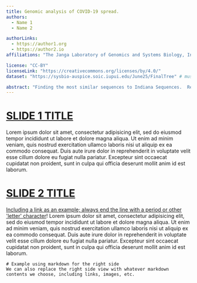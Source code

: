 ```yaml
---
title: Genomic analysis of COVID-19 spread.
authors:
  - Name 1
  - Name 2

authorLinks:
  - https://author1.org
  - https://author2.io
affiliations: "The Janga Laboratory of Genomics and Systems Biology, Indianapolis, IN"

license: "CC-BY"  
licenseLink: "https://creativecommons.org/licenses/by/4.0/"
dataset: "https://sysbio-auspice.soic.iupui.edu/June25/FinalTree" # must be accessible to the auspice server running the narrative

abstract: "Finding the most similar sequences to Indiana Sequences.  Representing mutations through Nextstrain."
---
```


<!-- Comment tags like these are not rendered, they're just helpful for you -->
<!-- Known 'gotcha' bug: ensure that links always end in a 'letter' (a period counts). If some kind of text doesn't follow them, it breaks the slide. -->


<!-- ############ SLIDE BREAK ############# -->
<!-- SLIDE 1 -->
<!--  Each slide MUST start with a link to a specific view of the dataset (must match the `dataset` specified above) -->
# [SLIDE 1 TITLE](https://sysbio-auspice.soic.iupui.edu/June25/FinalTree)

<!-- This is left-side text -->
Lorem ipsum dolor sit amet, consectetur adipisicing elit, sed do eiusmod tempor incididunt ut labore et dolore magna aliqua. Ut enim ad minim veniam, quis nostrud exercitation ullamco laboris nisi ut aliquip ex ea commodo consequat. Duis aute irure dolor in reprehenderit in voluptate velit esse cillum dolore eu fugiat nulla pariatur. Excepteur sint occaecat cupidatat non proident, sunt in culpa qui officia deserunt mollit anim id est laborum.

<!-- There is NO right-side text on this slide -->


<!-- ############ SLIDE BREAK ############# -->
<!-- SLIDE 2 -->
# [SLIDE 2 TITLE](https://nextstrain.org/ncov/global?c=region)

<!-- This is the left-side text -->

[Including a link as an example; always end the line with a period or other 'letter' character](google.com)!
Lorem ipsum dolor sit amet, consectetur adipisicing elit, sed do eiusmod tempor incididunt ut labore et dolore magna aliqua. Ut enim ad minim veniam, quis nostrud exercitation ullamco laboris nisi ut aliquip ex ea commodo consequat. Duis aute irure dolor in reprehenderit in voluptate velit esse cillum dolore eu fugiat nulla pariatur. Excepteur sint occaecat cupidatat non proident, sunt in culpa qui officia deserunt mollit anim id est laborum.

<!-- This is right-side text -->
```auspiceMainDisplayMarkdown
# Example using markdown for the right side  
We can also replace the right side view with whatever markdown contents we choose, including links, images, etc.
```